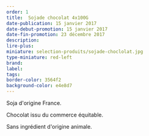 ```yaml
---
order: 1
title:  Sojade chocolat 4x100G
date-publication: 15 janvier 2017
date-debut-promotion: 15 janvier 2017
date-fin-promotion: 23 décembre 2017
description: 
lire-plus: 
miniature: selection-produits/sojade-choclolat.jpg
type-miniature: red-left
brand:
label: 
tags:
border-color: 3564f2
background-color: e4e8d7
---
```




Soja d'origine France. 

Chocolat issu du commerce équitable. 

Sans ingrédient d'origine animale.





